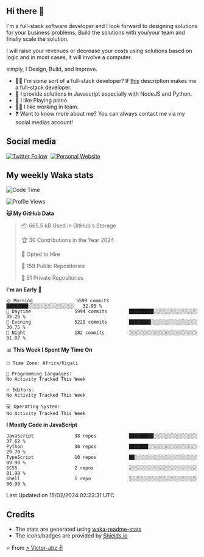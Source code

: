 ## Hi there 👋
I'm a full-stack software developer and I look forward to designing solutions for your business problems, Build the solutions with you/your team and finally scale the solution.

I will raise your revenues or decrease your costs using solutions based on logic and in most cases, it will involve a computer.

simply, I Design, Build, and Improve.

- 👨‍💻 I'm some sort of a full-stack developer? If [this](https://www.w3schools.com/whatis/whatis_fullstack.asp) description makes me a full-stack developer.
- 🌱 I provide solutions in Javascript especially with NodeJS and Python. 
- 🎹 I like Playing piano.
- 👯‍♀️ I like working in team.
- ❓ Want to know more about me? You can always contact me via my social medias account!

## Social media
[![Twitter Follow](https://img.shields.io/twitter/follow/vicky_abz?color=%231DA1F2&label=Twitter&style=for-the-badge&logo=twitter&logoColor=ffffff)](https://twitter.com/vicky_abz)
‎‎ [![Personal Website](https://img.shields.io/static/v1?label=visit&message=victor-abz.com&color=%235F021F&style=for-the-badge)](https://victor-abz.com/)

## My weekly Waka stats
<!--START_SECTION:waka-->
![Code Time](http://img.shields.io/badge/Code%20Time-819%20hrs%2039%20mins-blue)

![Profile Views](http://img.shields.io/badge/Profile%20Views-0-blue)

**🐱 My GitHub Data** 

> 📦 665.5 kB Used in GitHub's Storage 
 > 
> 🏆 30 Contributions in the Year 2024
 > 
> 💼 Opted to Hire
 > 
> 📜 159 Public Repositories 
 > 
> 🔑 51 Private Repositories 
 > 
**I'm an Early 🐤** 

```text
🌞 Morning                5599 commits        ████████░░░░░░░░░░░░░░░░░   32.93 % 
🌆 Daytime                5994 commits        █████████░░░░░░░░░░░░░░░░   35.25 % 
🌃 Evening                5228 commits        ████████░░░░░░░░░░░░░░░░░   30.75 % 
🌙 Night                  182 commits         ░░░░░░░░░░░░░░░░░░░░░░░░░   01.07 % 
```


📊 **This Week I Spent My Time On** 

```text
🕑︎ Time Zone: Africa/Kigali

💬 Programming Languages: 
No Activity Tracked This Week

🔥 Editors: 
No Activity Tracked This Week

💻 Operating System: 
No Activity Tracked This Week
```

**I Mostly Code in JavaScript** 

```text
JavaScript               38 repos            █████████░░░░░░░░░░░░░░░░   37.62 % 
Python                   30 repos            ███████░░░░░░░░░░░░░░░░░░   29.70 % 
TypeScript               10 repos            ██░░░░░░░░░░░░░░░░░░░░░░░   09.90 % 
SCSS                     2 repos             ░░░░░░░░░░░░░░░░░░░░░░░░░   01.98 % 
Shell                    1 repo              ░░░░░░░░░░░░░░░░░░░░░░░░░   00.99 % 
```




 Last Updated on 15/02/2024 02:23:31 UTC
<!--END_SECTION:waka-->

## Credits
- The stats are generated using [waka-readme-stats](https://github.com/anmol098/waka-readme-stats)
- The icons/badges are provided by [Shields.io](https://shields.io/)

⭐️ From [> Victor-abz ✌](https://victor-abz.com/)
